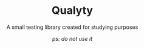 <h1 align="center">
  Qualyty
</h1>

<p align="center">
  A small testing library created for studying purposes <br>
</p>

<p align="center">
  <i>ps: do not use it</i>
</p>
